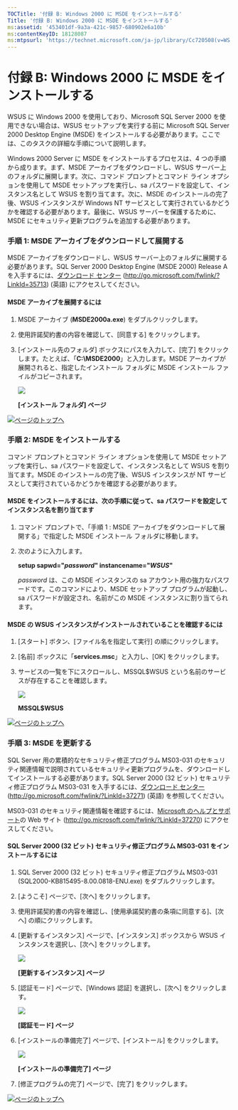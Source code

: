 ```yaml
---
TOCTitle: '付録 B: Windows 2000 に MSDE をインストールする'
Title: '付録 B: Windows 2000 に MSDE をインストールする'
ms:assetid: '453401df-9a3a-421c-9857-680902e6a10b'
ms:contentKeyID: 18128087
ms:mtpsurl: 'https://technet.microsoft.com/ja-jp/library/Cc720508(v=WS.10)'
---
```


付録 B: Windows 2000 に MSDE をインストールする
===============================================

WSUS に Windows 2000 を使用しており、Microsoft SQL Server 2000 を使用できない場合は、WSUS セットアップを実行する前に Microsoft SQL Server 2000 Desktop Engine (MSDE) をインストールする必要があります。ここでは、このタスクの詳細な手順について説明します。

Windows 2000 Server に MSDE をインストールするプロセスは、4 つの手順から成ります。まず、MSDE アーカイブをダウンロードし、WSUS サーバー上のフォルダに展開します。次に、コマンド プロンプトとコマンド ライン オプションを使用して MSDE セットアップを実行し、sa パスワードを設定して、インスタンス名として WSUS を割り当てます。次に、MSDE のインストールの完了後、WSUS インスタンスが Windows NT サービスとして実行されているかどうかを確認する必要があります。最後に、WSUS サーバーを保護するために、MSDE にセキュリティ更新プログラムを追加する必要があります。

### 手順 1: MSDE アーカイブをダウンロードして展開する

MSDE アーカイブをダウンロードし、WSUS サーバー上のフォルダに展開する必要があります。SQL Server 2000 Desktop Engine (MSDE 2000) Release A を入手するには、[ダウンロード センター](http://go.microsoft.com/fwlink/?linkid=35713) (http://go.microsoft.com/fwlink/?LinkId=35713) (英語) にアクセスしてください。

#### MSDE アーカイブを展開するには

1.  MSDE アーカイブ (**MSDE2000a.exe**) をダブルクリックします。

2.  使用許諾契約書の内容を確認して、\[同意する\] をクリックします。

3.  \[インストール先のフォルダ\] ボックスにパスを入力して、\[完了\] をクリックします。たとえば、「**C:\\MSDE2000**」と入力します。MSDE アーカイブが展開されると、指定したインストール フォルダに MSDE インストール ファイルがコピーされます。

    ![](images/Cc720508.60cab3b6-6b99-4cb2-a323-c5c4971379e9(ja-jp,WS.10).gif)

    **\[インストール フォルダ\] ページ**

![](images/Cc720508.arrow_px_up(ja-jp,WS.10).gif)[ページのトップへ](#mainsection)

### 手順 2: MSDE をインストールする

コマンド プロンプトとコマンド ライン オプションを使用して MSDE セットアップを実行し、sa パスワードを設定して、インスタンス名として WSUS を割り当てます。MSDE のインストールの完了後、WSUS インスタンスが NT サービスとして実行されているかどうかを確認する必要があります。

#### MSDE をインストールするには、次の手順に従って、sa パスワードを設定してインスタンス名を割り当てます

1.  コマンド プロンプトで、「手順 1 : MSDE アーカイブをダウンロードして展開する」で指定した MSDE インストール フォルダに移動します。

2.  次のように入力します。

    **setup sapwd="***password***" instancename="***WSUS***"**

    *password* は、この MSDE インスタンスの sa アカウント用の強力なパスワードです。このコマンドにより、MSDE セットアップ プログラムが起動し、sa パスワードが設定され、名前がこの MSDE インスタンスに割り当てられます。

#### MSDE の WSUS インスタンスがインストールされていることを確認するには

1.  \[スタート\] ボタン、\[ファイル名を指定して実行\] の順にクリックします。

2.  \[名前\] ボックスに「**services.msc**」と入力し、\[OK\] をクリックします。

3.  サービスの一覧を下にスクロールし、MSSQL$WSUS という名前のサービスが存在することを確認します。

    ![](images/Cc720508.sus2_msde02s(ja-jp,WS.10).gif)
    
    **MSSQL$WSUS**

![](images/Cc720508.arrow_px_up(ja-jp,WS.10).gif)[ページのトップへ](#mainsection)

### 手順 3: MSDE を更新する

SQL Server 用の累積的なセキュリティ修正プログラム MS03-031 のセキュリティ関連情報で説明されているセキュリティ更新プログラムを、ダウンロードしてインストールする必要があります。SQL Server 2000 (32 ビット) セキュリティ修正プログラム MS03-031 を入手するには、[ダウンロード センター](http://go.microsoft.com/fwlink/?linkid=37271) (http://go.microsoft.com/fwlink/?LinkId=37271) (英語) を参照してください。

MS03-031 のセキュリティ関連情報を確認するには、[Microsoft のヘルプとサポート](http://go.microsoft.com/fwlink/?linkid=37270)の Web サイト (http://go.microsoft.com/fwlink/?LinkId=37270) にアクセスしてください。

#### SQL Server 2000 (32 ビット) セキュリティ修正プログラム MS03-031 をインストールするには

1.  SQL Server 2000 (32 ビット) セキュリティ修正プログラム MS03-031 (SQL2000-KB815495-8.00.0818-ENU.exe) をダブルクリックします。

2.  \[ようこそ\] ページで、\[次へ\] をクリックします。

3.  使用許諾契約書の内容を確認し、\[使用承諾契約書の条項に同意する\]、\[次へ\] の順にクリックします。

4.  \[更新するインスタンス\] ページで、\[インスタンス\] ボックスから WSUS インスタンスを選択し、\[次へ\] をクリックします。

    ![](images/Cc720508.sus2_msde03s(ja-jp,WS.10).gif)

    **\[更新するインスタンス\] ページ**

5.  \[認証モード\] ページで、\[Windows 認証\] を選択し、\[次へ\] をクリックします。

    ![](images/Cc720508.1d48da9c-16ba-42a2-83d0-03abdfc7f71f(ja-jp,WS.10).gif)
    
    **\[認証モード\] ページ**

6.  \[インストールの準備完了\] ページで、\[インストール\] をクリックします。

    ![](images/Cc720508.13e7760b-09b3-4e07-b06c-9a7bdbd7929f(ja-jp,WS.10).gif)

    **\[インストールの準備完了\] ページ**

7.  \[修正プログラムの完了\] ページで、\[完了\] をクリックします。

![](images/Cc720508.arrow_px_up(ja-jp,WS.10).gif)[ページのトップへ](#mainsection)

